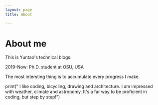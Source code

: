 ```yaml
---
layout: page 
title: About

---
```


# About me

This is Yuntao's technical blogs.

2019-Now: Ph.D. student at OSU, USA

The most intersting thing is to accumulate every progress I make.

print(" I like coding, bicycling, drawing and architecture.
I am impressed with weather, climate and astronomy.
It's a far way to be proficient in coding, but step by step!")
